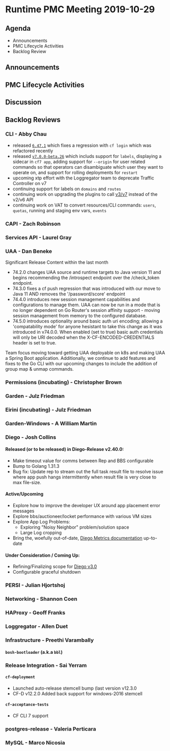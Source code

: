 # Runtime PMC Meeting 2019-10-29

## Agenda

* Announcements
* PMC Lifecycle Activities
* Backlog Review


## Announcements


## PMC Lifecycle Activities


## Discussion


## Backlog Reviews

### CLI - Abby Chau

- released [`6.47.1`](https://github.com/cloudfoundry/cli/releases) which fixes a regression with `cf login` which was refactored recently
- released [`v7.0.0-beta.26`](https://github.com/cloudfoundry/cli/releases/tag/v7.0.0-beta.26) which includs support for `labels`, displaying a sidecar in `cf7 app`, adding support for `--origin` for user related commands so that operators can disambiguate which user they want to operate on, and support for rolling deployments for `restart`
- upcoming xtp effort with the Loggregator team to deprecate Traffic Controller on v7
- continuing support for labels on `domains` and `routes`
- continuing work on upgrading the plugins to call [v3/v7](https://github.com/cloudfoundry/cli/tree/master/plugin/v7) instead of the v2/v6 API
- continuing work on VAT to convert resources/CLI commands: `users`, `quotas`, running and staging env vars, `events`



### CAPI - Zach Robinson


### Services API - Laurel Gray


### UAA - Dan Beneke
Significant Release Content within the last month
- 74.2.0 changes UAA source and runtime targets to Java version 11 and begins recommending the /introspect endpoint over the /check_token endpoint.
- 74.3.0 fixes a cf push regression that was introduced with our move to Java 11 AND removes the '/password/score' endpoint
- 74.4.0 introduces new session management capabilities and configurations to manage them.  UAA can now be run in a mode that is no longer dependent on Go Router's session affinity support - moving session management from memory to the configured database.
- 74.5.0 introduces optionality around basic auth uri encoding; allowing a 'compatability mode' for anyone hesistant to take this change as it was introduced in v74.0.0.  When enabled (set to true) basic auth credentials will only be URI decoded when the X-CF-ENCODED-CREDENTIALS header is set to true.

Team focus moving toward getting UAA deployable on k8s and making UAA a Spring Boot application.  Additionally, we continue to add features and fixes to the Go CLI with our upcoming changes to include the addition of group map & unmap commands.

### Permissions (incubating) - Christopher Brown


### Garden - Julz Friedman


### Eirini (incubating) - Julz Friedman


### Garden-Windows - A William Martin


### Diego - Josh Collins
#### Released (or to be released) in Diego-Release v2.40.0:
- Make timeout value for comms between Rep and BBS configurable
- Bump to Golang 1.31.3
- Bug fix: Update rep to stream out the full task result file to resolve issue where app push hangs intermittently when result file is very close to max file-size.

#### Active/Upcoming
- Explore how to improve the developer UX around app placement error messages
- Explore bbs/auctioneer/locket performance with various VM sizes
- Explore App Log Problems:
  - Exploring "Noisy Neighbor" problem/solution space
  - Large Log cropping
- Bring the, woefully out-of-date, [Diego Metrics documentation](https://docs.cloudfoundry.org/running/all_metrics.html#diego) up-to-date


#### Under Consideration / Coming Up:
- Refining/Finalizing scope for [Diego v3.0](https://www.pivotaltracker.com/epic/show/4354458)
- Configurable graceful shutdown


### PERSI - Julian Hjortshoj


### Networking - Shannon Coen


### HAProxy - Geoff Franks


### Loggregator - Allen Duet


### Infrastructure - Preethi Varambally

#### `bosh-bootloader` (a.k.a `bbl`)


### Release Integration - Sai Yerram

#### `cf-deployment`
- Launched auto-release stemcell bump (last version v12.3.0
- CF-D v12.2.0 Added back support for windows-2016 stemcell

#### `cf-acceptance-tests`
- CF CLI 7 support


### postgres-release - Valeria Perticara


### MySQL - Marco Nicosia
